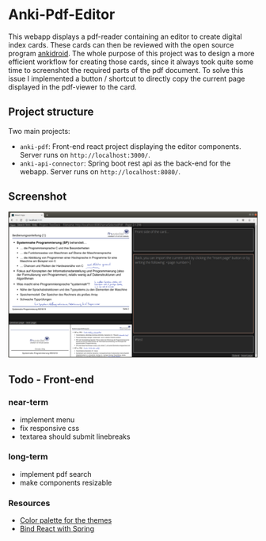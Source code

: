 # Anki-Pdf-Editor
This webapp displays a pdf-reader containing an editor to create digital index cards. These cards can then be reviewed with the open source program [ankidroid](https://apps.ankiweb.net/). The whole purpose of this project was to design a more efficient workflow for creating those cards, since it always took quite some time to screenshot the required parts of the pdf document. To solve this issue I implemented a button / shortcut to directly copy the current page displayed in the pdf-viewer to the card. 

## Project structure
Two main projects: 
* `anki-pdf`: Front-end react project displaying the editor components. Server runs on `http://localhost:3000/`.
* `anki-api-connector`: Spring boot rest api as the back-end for the webapp. Server runs on `http://localhost:8080/`.

## Screenshot
![alt](./prototype/screenshots/2.png)

## Todo - Front-end
### near-term
* implement menu
* fix responsive css
* textarea should submit linebreaks

### long-term
* implement pdf search
* make components resizable

### Resources
* [Color palette for the themes](https://material.io/design/color/dark-theme.html#behavior)
* [Bind React with Spring](https://developer.okta.com/blog/2018/07/19/simple-crud-react-and-spring-boot)

